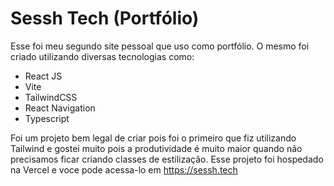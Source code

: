 
# Sessh Tech (Portfólio)

Esse foi meu segundo site pessoal que uso como portfólio. O mesmo foi criado utilizando diversas tecnologias como:

- React JS
- Vite 
- TailwindCSS
- React Navigation 
- Typescript


Foi um projeto bem legal de criar pois foi o primeiro que fiz utilizando Tailwind e gostei muito pois a produtividade é muito maior quando não precisamos ficar criando classes de estilização. Esse projeto foi hospedado na Vercel e voce pode acessa-lo em <https://sessh.tech>
